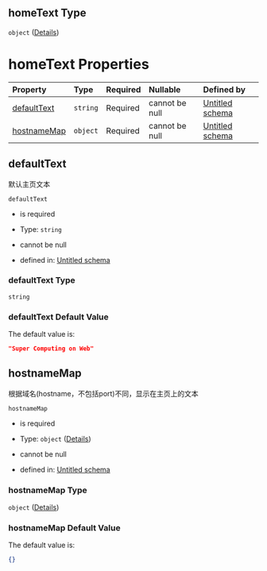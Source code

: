 ## homeText Type

`object` ([Details](definition-properties-hometext.md))

# homeText Properties

| Property                    | Type     | Required | Nullable       | Defined by                                                                                                                          |
| :-------------------------- | :------- | :------- | :------------- | :---------------------------------------------------------------------------------------------------------------------------------- |
| [defaultText](#defaulttext) | `string` | Required | cannot be null | [Untitled schema](definition-properties-hometext-properties-defaulttext.md "undefined#/properties/homeText/properties/defaultText") |
| [hostnameMap](#hostnamemap) | `object` | Required | cannot be null | [Untitled schema](definition-properties-hometext-properties-hostnamemap.md "undefined#/properties/homeText/properties/hostnameMap") |

## defaultText

默认主页文本

`defaultText`

*   is required

*   Type: `string`

*   cannot be null

*   defined in: [Untitled schema](definition-properties-hometext-properties-defaulttext.md "undefined#/properties/homeText/properties/defaultText")

### defaultText Type

`string`

### defaultText Default Value

The default value is:

```json
"Super Computing on Web"
```

## hostnameMap

根据域名(hostname，不包括port)不同，显示在主页上的文本

`hostnameMap`

*   is required

*   Type: `object` ([Details](definition-properties-hometext-properties-hostnamemap.md))

*   cannot be null

*   defined in: [Untitled schema](definition-properties-hometext-properties-hostnamemap.md "undefined#/properties/homeText/properties/hostnameMap")

### hostnameMap Type

`object` ([Details](definition-properties-hometext-properties-hostnamemap.md))

### hostnameMap Default Value

The default value is:

```json
{}
```
